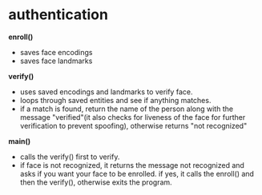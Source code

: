 # authentication

**enroll()**

- saves face encodings
- saves face landmarks

**verify()**

- uses saved encodings and landmarks to verify face. 
- loops through saved entities and see if anything matches.
- if a match is found, return the name of the person along with the message "verified"(it also checks for
    liveness of the face for further verification to prevent spoofing), otherwise returns "not recognized"

**main()**

- calls the verify() first to verify. 
- if face is not recognized, it returns the message not recognized and asks if you want your face to be enrolled. 
if yes, it calls the enroll() and then the verify(), otherwise exits the program.
